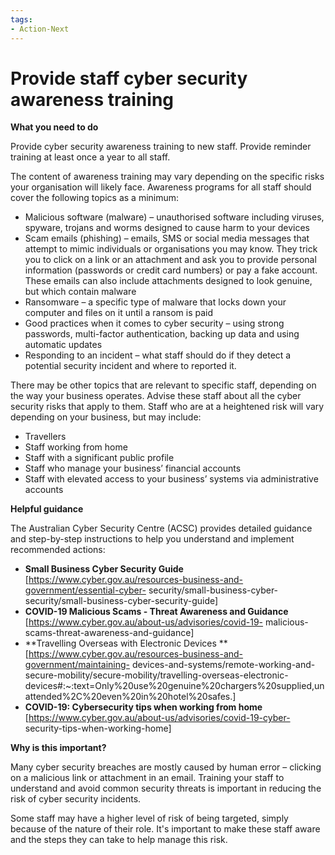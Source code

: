 ```yaml
---
tags:
- Action-Next 
---
```

# Provide staff cyber security awareness training

**What you need to do**

Provide cyber security awareness training to new staff. Provide reminder training at least once a year to all staff.

The content of awareness training may vary depending on the specific risks your organisation will likely face. Awareness programs for all staff should cover the following topics as a minimum:

- Malicious software (malware) – unauthorised software including viruses, spyware, trojans and worms designed to cause harm to your devices
- Scam emails (phishing) – emails, SMS or social media messages that attempt to mimic individuals or organisations you may know. They trick you to click on a link or an attachment and ask you to provide personal information (passwords or credit card numbers) or pay a fake account. These emails can also include attachments designed to look genuine, but which contain malware
- Ransomware – a specific type of malware that locks down your computer and files on it until a ransom is paid
- Good practices when it comes to cyber security – using strong passwords, multi-factor authentication, backing up data and using automatic updates
- Responding to an incident – what staff should do if they detect a potential security incident and where to reported it.

There may be other topics that are relevant to specific staff, depending on the way your business operates. Advise these staff about all the cyber security risks that apply to them. Staff who are at a heightened risk will vary depending on your business, but may include:

- Travellers  
- Staff working from home  
- Staff with a significant public profile  
- Staff who manage your business’ financial accounts  
- Staff with elevated access to your business’ systems via administrative accounts

**Helpful guidance**

The Australian Cyber Security Centre (ACSC) provides detailed guidance and step-by-step instructions to help you understand and implement recommended actions:

- **Small Business Cyber Security Guide** [https://www.cyber.gov.au/resources-business-and-government/essential-cyber- security/small-business-cyber-security/small-business-cyber-security-guide]
- **COVID-19 Malicious Scams - Threat Awareness and Guidance** [https://www.cyber.gov.au/about-us/advisories/covid-19- malicious-scams-threat-awareness-and-guidance]
- **Travelling Overseas with Electronic Devices **[https://www.cyber.gov.au/resources-business-and-government/maintaining- devices-and-systems/remote-working-and-secure-mobility/secure-mobility/travelling-overseas-electronic- devices#:~:text=Only%20use%20genuine%20chargers%20supplied,unattended%2C%20even%20in%20hotel%20safes.]
- **COVID-19: Cybersecurity tips when working from home** [https://www.cyber.gov.au/about-us/advisories/covid-19-cyber- security-tips-when-working-home]

**Why is this important?**

Many cyber security breaches are mostly caused by human error – clicking on a malicious link or attachment in an email. Training your staff to understand and avoid common security threats is important in reducing the risk of cyber security incidents.

Some staff may have a higher level of risk of being targeted, simply because of the nature of their role. It's important to make these staff aware and the steps they can take to help manage this risk.